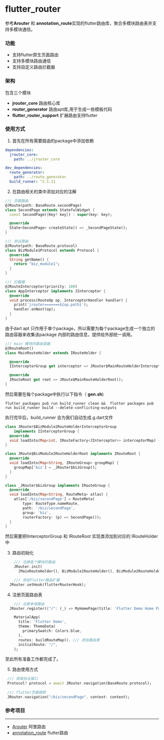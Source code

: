 # flutter_router

参考**Arouter** 和 **annotation_route**实现的flutter路由库，聚合多模块路由表并支持多模块通信。



### 功能

- 支持flutter原生页面路由
- 支持多模块路由通信
- 支持自定义路由拦截器





### 架构

包含三个模块

- **jrouter_core**                         路由核心库
- **router_generator**               路由apt库,用于生成一些模板代码
- **flutter_router_support**     扩展路由支持flutter







### 使用方式

1. 首先在所有需要路由的package中添加依赖

```yaml
dependencies:
  jrouter_core:
    path: ../jrouter_core

dev_dependencies:
  route_generator:
    path: ../route_generator
  build_runner: ^2.1.11
```



2. 在路由相关的类中添加对应的注解

```dart
/// 页面路由
@JRoute(path: BaseRoute.secondPage)
class SecondPage extends StatefulWidget {
  const SecondPage({Key? key}) : super(key: key);

  @override
  State<SecondPage> createState() => _SecondPageState();
}

/// 协议路由
@JRoute(path: BaseRoute.protocol)
class BizModule1Protocol extends Protocol {
  @override
  String getName() {
    return "biz_module1";
  }
}

/// 拦截器
@JRouteInterceptor(priority: 100)
class AppInterceptor implements JInterceptor {
  @override
  void process(RouteOp op, InterceptorHandler handler) {
    print('jrouter=======${op.path}');
    handler.onNext(op);
  }
}

```



由于dart apt 只作用于单个package，所以需要为每个package生成一个独立的路由容器来收集该package 内部的路由信息，提供给外部统一调用。

```dart
/// main 模块的路由容器
@JRouteRoot()
class MainRouteHolder extends IRouteHolder {

  @override
  IInterceptorGroup get interceptor => JRouter$MainRouteHolderInterceptorGroup();

  @override
  IRouteRoot get root => JRoute$MainRouteHolderRoot();
}

```



然后需要在每个package中执行以下指令（ **gen.sh**)

```
flutter packages pub run build_runner clean &&  flutter packages pub run build_runner build --delete-conflicting-outputs
```



执行完毕后，build_runner 会为我们自动生成.g.dart文件

```dart
class JRouter$BizModule2RouteHolderInterceptorGroup
    implements IInterceptorGroup {
  @override
  void loadInto(Map<int, IRouteFactory<JInterceptor>> interceptorMap) {}
}

class JRoute$BizModule2RouteHolderRoot implements IRouteRoot {
  @override
  void loadInto(Map<String, IRouteGroup> groupMap) {
    groupMap['biz'] = _JRouter$bizGroup();
  }
}

class _JRouter$bizGroup implements IRouteGroup {
  @override
  void loadInto(Map<String, RouteMeta> atlas) {
    atlas['/biz/secondPage'] = RouteMeta(
        type: RouteType.nameRoute,
        path: '/biz/secondPage',
        group: 'biz',
        routerFactory: (p) => SecondPage());
  }
}

```

然后需要把IInterceptorGroup 和 IRouteRoot 实现类添加到对应的 IRouteHolder中



3. 路由初始化

```dart
	/// 注册各个模块的路由
	JRouter.init(
      [MainRouteHolder(), BizModule1RouteHolder(), BizModule2RouteHolder()]);

	/// 添加flutter路由扩展
  JRouter.setHook(flutterRouterHook);

```



4. 注册页面路由表

```dart
	/// 注册本地路由
  JRouter.register({"/": (_) => MyHomePage(title: 'Flutter Demo Home Page')});

	MaterialApp(
      title: 'Flutter Demo',
      theme: ThemeData(
        primarySwatch: Colors.blue,
      ),
      routes: buildRouteMap(), /// 添加路由表
      initialRoute: "/",
    );
```



至此所有准备工作都完成了。



5. 路由使用方式

```dart
 /// 获取协议接口
 Protocol? protocol = await JRouter.navigation(BaseRoute.protocol);
 
 /// flutter页面跳转
 JRouter.navigation("/biz/secondPage", context: context);
```







### 参考项目

-------------

- [Arouter](https://github.com/alibaba/ARouter)  阿里路由
- [annotation_route](https://github.com/XianyuTech/annotation_route) flutter路由
